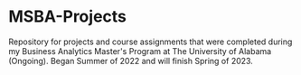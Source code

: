 # MSBA-Projects
Repository for projects and course assignments that were completed during my Business Analytics Master's Program at The University of Alabama (Ongoing). Began Summer of 2022 and will finish Spring of 2023.

